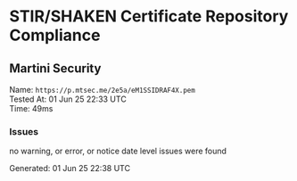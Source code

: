 # STIR/SHAKEN Certificate Repository Compliance

## Martini Security

Name: `https://p.mtsec.me/2e5a/eM1SSIDRAF4X.pem`\
Tested At: 01 Jun 25 22:33 UTC\
Time: 49ms

### Issues

no warning, or error, or notice date level issues were found

Generated: 01 Jun 25 22:38 UTC